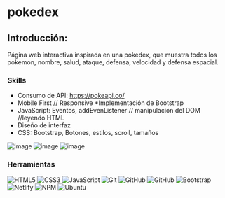 # pokedex
## Introducción:

Página web interactiva inspirada en una pokedex, que muestra todos los pokemon, nombre, salud, ataque, defensa, velocidad y defensa espacial.

### Skills
* Consumo de API: https://pokeapi.co/
* Mobile First // Responsive
*Implementación de Bootstrap
* JavaScript: Eventos, addEvenListener // manipulación del DOM //leyendo HTML
* Diseño de interfaz
* CSS: Bootstrap, Botones, estilos, scroll, tamaños



![image](https://github.com/Misael-GC/pokedex/assets/102877993/03bb5a2e-c4cd-4707-92cd-1381c9c7469e)
![image](https://github.com/Misael-GC/pokedex/assets/102877993/b10ca961-2036-4fea-957a-7be1aac4cd72)
![image](https://github.com/Misael-GC/pokedex/assets/102877993/77ae8577-b3c3-4da2-9c8c-45e91c90f159)



### Herramientas
![HTML5](https://img.shields.io/badge/HTML5-E34F26?style=for-the-badge&logo=html5&logoColor=white)
![CSS3](https://img.shields.io/badge/CSS3-1572B6?style=for-the-badge&logo=css3&logoColor=white)
![JavaScript](https://img.shields.io/badge/JavaScript-323330?style=for-the-badge&logo=javascript&logoColor=F7DF1E)
![Git](https://img.shields.io/badge/GIT-E44C30?style=for-the-badge&logo=git&logoColor=white)
![GitHub](https://img.shields.io/badge/GitHub%20Pages-222222?style=for-the-badge&logo=GitHub%20Pages&logoColor=white)
![GitHub](https://img.shields.io/badge/GitHub-100000?style=for-the-badge&logo=github&logoColor=white)
![Bootstrap](https://img.shields.io/badge/Bootstrap-563D7C?style=for-the-badge&logo=bootstrap&logoColor=white)
![Netlify](https://img.shields.io/badge/Netlify-00C7B7?style=for-the-badge&logo=netlify&logoColor=white)
![NPM](https://img.shields.io/badge/npm-CB3837?style=for-the-badge&logo=npm&logoColor=white)
![Ubuntu](https://img.shields.io/badge/Ubuntu-E95420?style=for-the-badge&logo=ubuntu&logoColor=white)



